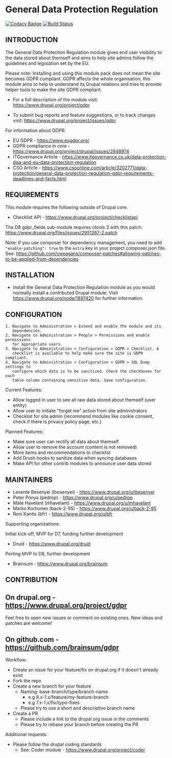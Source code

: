 General Data Protection Regulation
==================================

[![Codacy Badge](https://api.codacy.com/project/badge/Grade/3cadd2cfc4db4214a5ea217d58716d92)](https://app.codacy.com/app/mhavelant/gdpr?utm_source=github.com&utm_medium=referral&utm_content=brainsum/gdpr&utm_campaign=badger)
[![Build Status](https://travis-ci.org/brainsum/gdpr.svg?branch=8.x-1.x)](https://travis-ci.org/brainsum/gdpr)


INTRODUCTION
------------

The General Data Protection Regulation module gives end user visibility to the
data stored about themself and aims to help site admins follow the guidelines
and legislation set by the EU.

Please note:
Installing and using this module pack does not mean the site becomes GDPR
compliant. GDPR affects the whole organisation, this module aims to help to
understand its Drupal relations and tries to provide helper tools to make the
site GDPR compliant.

 * For a full description of the module visit:
   https://www.drupal.org/project/gdpr

 * To submit bug reports and feature suggestions, or to track changes visit:
   https://www.drupal.org/project/issues/gdpr

For information about GDPR:

 * EU GDPR - https://www.eugdpr.org/
 * GDPR compliance in core - https://www.drupal.org/project/drupal/issues/2848974
 * ITGovernance Article - https://www.itgovernance.co.uk/data-protection-dpa-and-eu-data-protection-regulation
 * CSO Article - https://www.csoonline.com/article/3202771/data-protection/general-data-protection-regulation-gdpr-requirements-deadlines-and-facts.html


REQUIREMENTS
------------

This module requires the following outside of Drupal core.

 * Checklist API - https://www.drupal.org/project/checklistapi

The D8 gdpr_fields sub-module requires ctools 3 with this patch:
https://www.drupal.org/files/issues/2951267-2.patch

Note: If you use composer for dependency management, you need to add
```"enable-patching": true``` to the ```extra``` key in your project
composer.json file. See: https://github.com/cweagans/composer-patches#allowing-patches-to-be-applied-from-dependencies


INSTALLATION
------------

 * Install the General Data Protection Regulation module as you would normally
   install a contributed Drupal module. Visit
   https://www.drupal.org/node/1897420 for further information.


CONFIGURATION
-------------

    1. Navigate to Administration > Extend and enable the module and its
       dependencies.
    2. Navigate to Administration > People > Permissions and enable permissions
       for appropriate users.
    3. Navigate to Administration > Configuration > GDPR > Checklist. A
       checklist is available to help make sure the site is GDPR compliant.
    4. Navigate to Administration > Configuration > GDPR > SQL Dump settings to
       configure which data is to be sanitized. Check the checkboxes for each
       table column containing sensitive data. Save configuration.

Current Features:

 * Allow logged in user to see all raw data stored about themself (user
   entity)
 * Allow user to initiate "forget me" action from site administrators
 * Checklist for site admin (recommend modules like cookie consent, check if
   there is privacy policy page, etc.)

Planned Features:

 * Make sure user can rectify all data about themself
 * Allow user to remove the account (content is not removed)
 * More items and recommendations to checklist
 * Add Drush hooks to sanitize data when syncing databases
 * Make API for other contrib modules to announce user data stored


MAINTAINERS
-----------

 * Levente Besenyei (lbesenyei) - https://www.drupal.org/u/lbesenyei
 * Peter Pónya (pedrop) - https://www.drupal.org/u/pedrop
 * Máté Havelant (mhavelant) - https://www.drupal.org/u/mhavelant
 * Marko Korhonen (back-2-95) - https://www.drupal.org/u/back-2-95
 * Roni Kantis (bfr) - https://www.drupal.org/u/bfr

Supporting organizations:

Initial kick-off, MVP for D7, funding further development

 * Druid - https://www.drupal.org/druid

Porting MVP to D8, further development

 * Brainsum - https://www.drupal.org/brainsum


CONTRIBUTION
------------


On drupal.org - https://www.drupal.org/project/gdpr
---------------------------------------------------
Feel free to open new issues or comment on existing ones. New ideas and patches are welcome!


On github.com - https://github.com/brainsum/gdpr
------------------------------------------------
Workflow:

* Create an issue for your feature/fix on drupal.org if it doesn't already exist
* Fork the repo
* Create a new branch for your feature
    * Naming: base-branch/type/branch-name
        * e.g 8.x-1.x/feature/my-feature-branch
        * e.g 7.x-1.x/fix/typo-fixes
    * Please try to use a short and descriptive branch name
* Create a PR
    * Please include a link to the drupal.org issue in the comments
    * Please try to rebase your branch before creating the PR

Additional requests:

* Please follow the drupal coding standards
    * See: Coder module - https://www.drupal.org/project/coder
